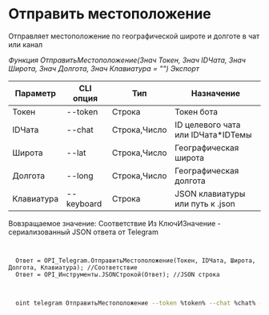 ﻿---
sidebar_position: 8
---

# Отправить местоположение
 Отправляет местоположение по географической широте и долготе в чат или канал


*Функция ОтправитьМестоположение(Знач Токен, Знач IDЧата, Знач Широта, Знач Долгота, Знач Клавиатура = "") Экспорт*

  | Параметр | CLI опция | Тип | Назначение |
  |-|-|-|-|
  | Токен | --token | Строка | Токен бота |
  | IDЧата | --chat | Строка,Число | ID целевого чата или IDЧата*IDТемы |
  | Широта | --lat | Строка,Число | Географическая широта |
  | Долгота | --long | Строка,Число | Географическая долгота |
  | Клавиатура | --keyboard | Строка | JSON клавиатуры или путь к .json |

  
  Вовзращаемое значение:   Соответствие Из КлючИЗначение - сериализованный JSON ответа от Telegram

```bsl title="Пример кода"
	

  Ответ = OPI_Telegram.ОтправитьМестоположение(Токен, IDЧата, Широта, Долгота, Клавиатура); //Соответствие
  Ответ = OPI_Инструменты.JSONСтрокой(Ответ); //JSON строка
	
```

```sh title="Пример команд CLI"
    
  oint telegram ОтправитьМестоположение --token %token% --chat %chat% --lat %lat% --long %long% --keyboard %keyboard%

```


```json title="Результат"



```

